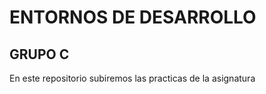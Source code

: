 <h1>ENTORNOS DE DESARROLLO</h1>

<h2> GRUPO C </h2>

<p>En este repositorio subiremos las practicas de la asignatura</p>